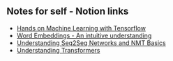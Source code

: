 ## Notes for self - Notion links
   - [Hands on Machine Learning with Tensorflow](https://www.notion.so/gsailesh/Hands-on-ML-Tensorflow-2nd-Ed-Geron-4d5b89b58f2042b58bb4e32aa150442a?v=53b51e270d71416daeb8873ff9691398)
   - [Word Embeddings - An intuitive understanding](https://www.notion.so/gsailesh/Word-Embeddings-An-intuition-b2a124d98d5046c2a3fa8f2125c978b4)
   - [Understanding Seq2Seq Networks and NMT Basics](https://www.notion.so/gsailesh/Understanding-Seq2Seq-and-Neural-Machine-Translation-292c836b50c04898b93cee91cb5795aa)
   - [Understanding Transformers](https://www.notion.so/gsailesh/Understanding-Transformers-f00afa9afe50484488763446bfbb32f7)
